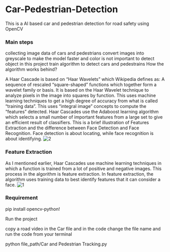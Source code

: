 # Car-Pedestrian-Detection

This is a AI based car and pedestrian detection for road safety using OpenCV

### Main steps

collecting image data of cars and pedestrians
convert images into greyscale to make the model faster and color is not important to detect object in this project
train algorithm to detect cars and pedestrains
How the algorithm works behind?

A Haar Cascade is based on “Haar Wavelets” which Wikipedia defines as: A sequence of rescaled “square-shaped” functions which together form a wavelet family or basis. It is based on the Haar Wavelet technique to analyze pixels in the image into squares by function. This uses machine learning techniques to get a high degree of accuracy from what is called “training data”. This uses “integral image” concepts to compute the “features” detected. Haar Cascades use the Adaboost learning algorithm which selects a small number of important features from a large set to give an efficient result of classifiers. This is a brief illustration of Features Extraction and the difference between Face Detection and Face Recognition. Face detection is about locating, while face recognition is about identifying.
![2](https://user-images.githubusercontent.com/43317293/132309773-011fcb9b-67a1-4229-9167-e3642cc9c2e7.png)





### Feature Extraction

As I mentioned earlier, Haar Cascades use machine learning techniques in which a function is trained from a lot of positive and negative images. This process in the algorithm is feature extraction. In feature extraction, the algorithm uses training data to best identify features that it can consider a face.
![1](https://user-images.githubusercontent.com/43317293/132309761-01b37f56-2256-48fe-b0ed-5cf8c2f2c9ed.png)




### Requirement

pip install opencv-python!

Run the project

copy a road video in the Car file and in the code change the file name and run the code from your terminal

python file_path/Car and Pedestrian Tracking.py
